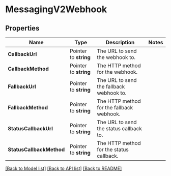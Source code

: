 # MessagingV2Webhook

## Properties

Name | Type | Description | Notes
------------ | ------------- | ------------- | -------------
**CallbackUrl** | Pointer to **string** | The URL to send the webhook to. |
**CallbackMethod** | Pointer to **string** | The HTTP method for the webhook. |
**FallbackUrl** | Pointer to **string** | The URL to send the fallback webhook to. |
**FallbackMethod** | Pointer to **string** | The HTTP method for the fallback webhook. |
**StatusCallbackUrl** | Pointer to **string** | The URL to send the status callback to. |
**StatusCallbackMethod** | Pointer to **string** | The HTTP method for the status callback. |

[[Back to Model list]](../README.md#documentation-for-models) [[Back to API list]](../README.md#documentation-for-api-endpoints) [[Back to README]](../README.md)



